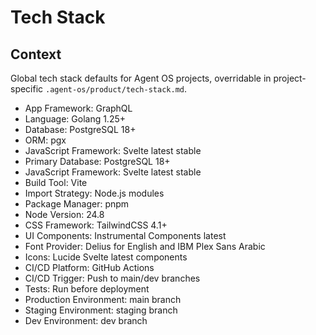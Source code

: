 # Tech Stack

## Context

Global tech stack defaults for Agent OS projects, overridable in project-specific `.agent-os/product/tech-stack.md`.

- App Framework: GraphQL 
- Language: Golang 1.25+
- Database: PostgreSQL 18+
- ORM: pgx
- JavaScript Framework: Svelte latest stable
- Primary Database: PostgreSQL 18+
- JavaScript Framework: Svelte latest stable
- Build Tool: Vite
- Import Strategy: Node.js modules
- Package Manager: pnpm
- Node Version: 24.8
- CSS Framework: TailwindCSS 4.1+
- UI Components: Instrumental Components latest
- Font Provider: Delius for English and IBM Plex Sans Arabic
- Icons: Lucide Svelte latest components
- CI/CD Platform: GitHub Actions
- CI/CD Trigger: Push to main/dev branches
- Tests: Run before deployment
- Production Environment: main branch
- Staging Environment: staging branch
- Dev Environment: dev branch
